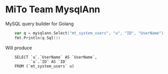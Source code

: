 # MiTo Team MysqlAnn
MySQL query builder for Golang

```go
	var q = mysqlann.Select("mt_system_users", "u", "ID", "UserName")
	fmt.Println(q.Sql())
```

Will produce

```mysql
    SELECT `u`.`UserName` AS `UserName`,
           `u`.`ID` AS `ID`
    FROM (`mt_system_users` u)
```